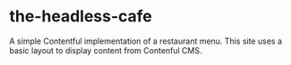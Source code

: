 # the-headless-cafe
A simple Contentful implementation of a restaurant menu. This site uses a basic layout to display content from Contenful CMS. 
